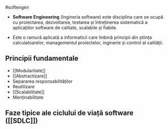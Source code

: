 #softengen
- **Software Engineering** (Ingineria software) este disciplina care se ocupă cu proiectarea, dezvoltarea, testarea și întreținerea sistematică a aplicațiilor software de calitate, scalabile și fiabile.

- Este o ramură aplicată a informaticii care îmbină principii din știința calculatoarelor, managementul proiectelor, inginerie și control al calității.

## Principii fundamentale

- [[Modularitate]]
- [[Abstractizare]]
- Separarea responsabilităților
- Reutilizare
- [[Scalabilitate]]
- Menținabilitate

## Faze tipice ale ciclului de viață software ([[SDLC]])


